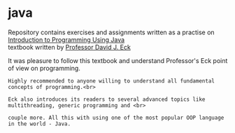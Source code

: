 
# java
<html>
  <p>
      Repository contains exercises and assignments written as a practise on <a href='http://math.hws.edu/javanotes/'>Introduction to Programming Using Java</a><br>
      textbook written by <a href='http://math.hws.edu/eck/'>Professor David J. Eck</a>
  </p>
  <p>
    It was pleasure to follow this textbook and understand Professor's Eck point of view on programming.<br>
    
    Highly recommended to anyone willing to understand all fundamental concepts of programming.<br> 
    
    Eck also introduces its readers to several advanced topics like multithreading, generic programming and <br>
    
    couple more. All this with using one of the most popular OOP language in the world - Java.
  </p>
</html>
